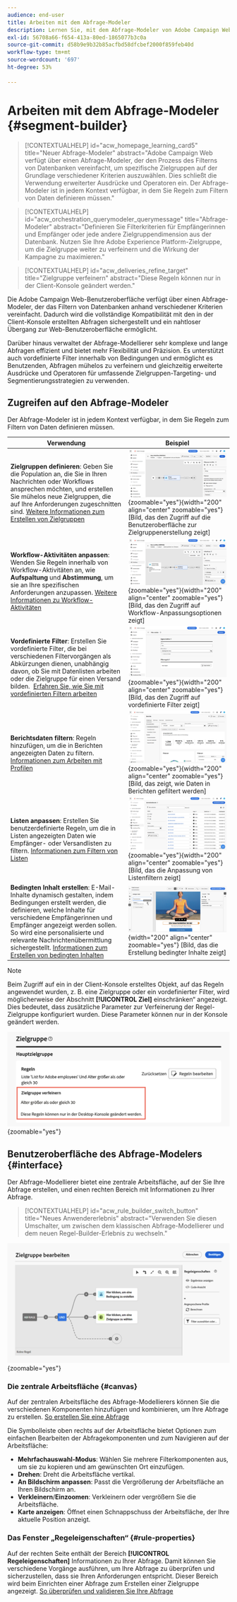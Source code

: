 ```yaml
---
audience: end-user
title: Arbeiten mit dem Abfrage-Modeler
description: Lernen Sie, mit dem Abfrage-Modeler von Adobe Campaign Web zu arbeiten.
exl-id: 56708a66-f654-413a-80ed-1865077b3c0a
source-git-commit: d58b9e9b32b85acfbd58dfcbef2000f859feb40d
workflow-type: tm+mt
source-wordcount: '697'
ht-degree: 53%

---
```


# Arbeiten mit dem Abfrage-Modeler {#segment-builder}

>[!CONTEXTUALHELP]
>id="acw_homepage_learning_card5"
>title="Neuer Abfrage-Modeler"
>abstract="Adobe Campaign Web verfügt über einen Abfrage-Modeler, der den Prozess des Filterns von Datenbanken vereinfacht, um spezifische Zielgruppen auf der Grundlage verschiedener Kriterien auszuwählen. Dies schließt die Verwendung erweiterter Ausdrücke und Operatoren ein. Der Abfrage-Modeler ist in jedem Kontext verfügbar, in dem Sie Regeln zum Filtern von Daten definieren müssen."

>[!CONTEXTUALHELP]
>id="acw_orchestration_querymodeler_querymessage"
>title="Abfrage-Modeler"
>abstract="Definieren Sie Filterkriterien für Empfängerinnen und Empfänger oder jede andere Zielgruppendimension aus der Datenbank. Nutzen Sie Ihre Adobe Experience Platform-Zielgruppe, um die Zielgruppe weiter zu verfeinern und die Wirkung der Kampagne zu maximieren."

>[!CONTEXTUALHELP]
>id="acw_deliveries_refine_target"
>title="Zielgruppe verfeinern"
>abstract="Diese Regeln können nur in der Client-Konsole geändert werden."

Die Adobe Campaign Web-Benutzeroberfläche verfügt über einen Abfrage-Modeler, der das Filtern von Datenbanken anhand verschiedener Kriterien vereinfacht. Dadurch wird die vollständige Kompatibilität mit den in der Client-Konsole erstellten Abfragen sichergestellt und ein nahtloser Übergang zur Web-Benutzeroberfläche ermöglicht.

Darüber hinaus verwaltet der Abfrage-Modellierer sehr komplexe und lange Abfragen effizient und bietet mehr Flexibilität und Präzision. Es unterstützt auch vordefinierte Filter innerhalb von Bedingungen und ermöglicht es Benutzenden, Abfragen mühelos zu verfeinern und gleichzeitig erweiterte Ausdrücke und Operatoren für umfassende Zielgruppen-Targeting- und Segmentierungsstrategien zu verwenden.

## Zugreifen auf den Abfrage-Modeler

Der Abfrage-Modeler ist in jedem Kontext verfügbar, in dem Sie Regeln zum Filtern von Daten definieren müssen.

| Verwendung | Beispiel |
|  ---  |  ---  |
| **Zielgruppen definieren**: Geben Sie die Population an, die Sie in Ihren Nachrichten oder Workflows ansprechen möchten, und erstellen Sie mühelos neue Zielgruppen, die auf Ihre Anforderungen zugeschnitten sind. [Weitere Informationen zum Erstellen von Zielgruppen](../audience/one-time-audience.md) | ![](assets/access-audience.png){zoomable="yes"}{width="200" align="center" zoomable="yes"} [Bild, das den Zugriff auf die Benutzeroberfläche zur Zielgruppenerstellung zeigt] |
| **Workflow-Aktivitäten anpassen**: Wenden Sie Regeln innerhalb von Workflow-Aktivitäten an, wie **Aufspaltung** und **Abstimmung**, um sie an Ihre spezifischen Anforderungen anzupassen. [Weitere Informationen zu Workflow-Aktivitäten](../workflows/activities/about-activities.md) | ![](assets/access-workflow.png){zoomable="yes"}{width="200" align="center" zoomable="yes"} [Bild, das den Zugriff auf Workflow-Anpassungsoptionen zeigt] |
| **Vordefinierte Filter**: Erstellen Sie vordefinierte Filter, die bei verschiedenen Filtervorgängen als Abkürzungen dienen, unabhängig davon, ob Sie mit Datenlisten arbeiten oder die Zielgruppe für einen Versand bilden.  [Erfahren Sie, wie Sie mit vordefinierten Filtern arbeiten](../get-started/predefined-filters.md) | ![](assets/access-predefined-filter.png){zoomable="yes"}{width="200" align="center" zoomable="yes"} [Bild, das den Zugriff auf vordefinierte Filter zeigt] |
| **Berichtsdaten filtern**: Regeln hinzufügen, um die in Berichten angezeigten Daten zu filtern. [Informationen zum Arbeiten mit Profilen](../reporting/gs-reports.md) | ![](assets/access-reports.png){zoomable="yes"}{width="200" align="center" zoomable="yes"} [Bild, das zeigt, wie Daten in Berichten gefiltert werden] |
| **Listen anpassen**: Erstellen Sie benutzerdefinierte Regeln, um die in Listen angezeigten Daten wie Empfänger- oder Versandlisten zu filtern. [Informationen zum Filtern von Listen](../get-started/list-filters.md#list-built-in-filters) | ![](assets/access-lists.png){zoomable="yes"}{width="200" align="center" zoomable="yes"} [Bild, das die Anpassung von Listenfiltern zeigt] |
| **Bedingten Inhalt erstellen**: E-Mail-Inhalte dynamisch gestalten, indem Bedingungen erstellt werden, die definieren, welche Inhalte für verschiedene Empfängerinnen und Empfänger angezeigt werden sollen. So wird eine personalisierte und relevante Nachrichtenübermittlung sichergestellt. [Informationen zum Erstellen von bedingten Inhalten](../personalization/conditions.md) | ![](assets/conditional-content.png){width="200" align="center" zoomable="yes"} [Bild, das die Erstellung bedingter Inhalte zeigt] |

>[!NOTE]
>
>Beim Zugriff auf ein in der Client-Konsole erstelltes Objekt, auf das Regeln angewendet wurden, z. B. eine Zielgruppe oder ein vordefinierter Filter, wird möglicherweise der Abschnitt **[!UICONTROL Ziel]** einschränken“ angezeigt. Dies bedeutet, dass zusätzliche Parameter zur Verfeinerung der Regel-Zielgruppe konfiguriert wurden. Diese Parameter können nur in der Konsole geändert werden.
>
>![Bild, das einen Warnhinweis zur Verfeinerung von Zielgruppen zeigt](assets/target-warning.png){zoomable="yes"}

## Benutzeroberfläche des Abfrage-Modelers {#interface}

Der Abfrage-Modellierer bietet eine zentrale Arbeitsfläche, auf der Sie Ihre Abfrage erstellen, und einen rechten Bereich mit Informationen zu Ihrer Abfrage.

>[!CONTEXTUALHELP]
>id="acw_rule_builder_switch_button"
>title="Neues Anwendererlebnis"
>abstract="Verwenden Sie diesen Umschalter, um zwischen dem klassischen Abfrage-Modellierer und dem neuen Regel-Builder-Erlebnis zu wechseln."

![Bild, das die Benutzeroberfläche des Abfrage-Modellierers zeigt](assets/query-interface.png){zoomable="yes"}

### Die zentrale Arbeitsfläche {#canvas}

Auf der zentralen Arbeitsfläche des Abfrage-Modellierers können Sie die verschiedenen Komponenten hinzufügen und kombinieren, um Ihre Abfrage zu erstellen. [So erstellen Sie eine Abfrage](build-query.md)

Die Symbolleiste oben rechts auf der Arbeitsfläche bietet Optionen zum einfachen Bearbeiten der Abfragekomponenten und zum Navigieren auf der Arbeitsfläche:

* **Mehrfachauswahl-Modus**: Wählen Sie mehrere Filterkomponenten aus, um sie zu kopieren und am gewünschten Ort einzufügen.
* **Drehen**: Dreht die Arbeitsfläche vertikal.
* **An Bildschirm anpassen**: Passt die Vergrößerung der Arbeitsfläche an Ihren Bildschirm an.
* **Verkleinern**/**Einzoomen**: Verkleinern oder vergrößern Sie die Arbeitsfläche.
* **Karte anzeigen**: Öffnet einen Schnappschuss der Arbeitsfläche, der Ihre aktuelle Position anzeigt.

### Das Fenster „Regeleigenschaften“ {#rule-properties}

Auf der rechten Seite enthält der Bereich **[!UICONTROL Regeleigenschaften]** Informationen zu Ihrer Abfrage. Damit können Sie verschiedene Vorgänge ausführen, um Ihre Abfrage zu überprüfen und sicherzustellen, dass sie Ihren Anforderungen entspricht. Dieser Bereich wird beim Einrichten einer Abfrage zum Erstellen einer Zielgruppe angezeigt. [So überprüfen und validieren Sie Ihre Abfrage](build-query.md#check-and-validate-your-query)